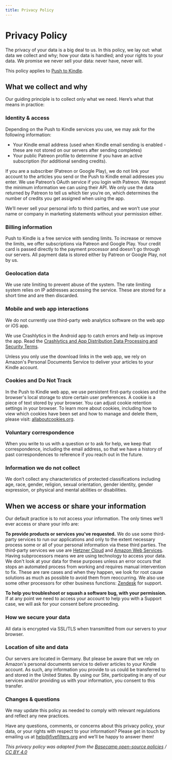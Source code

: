 ```yaml
---
title: Privacy Policy
---
```


# Privacy Policy

The privacy of your data is a big deal to us. In this policy, we lay out: what data we collect and why; how your data is handled; and your rights to your data. We promise we never sell your data: never have, never will.

This policy applies to [Push to Kindle](https://www.fivefilters.org/push-to-kindle/).

## What we collect and why

Our guiding principle is to collect only what we need. Here’s what that means in practice:

### Identity & access

Depending on the Push to Kindle services you use, we may ask for the following information:

* Your Kindle email address (used when Kindle email sending is enabled - these are not stored on our servers after sending completes)
* Your public Patreon profile to determine if you have an active subscription (for additional sending credits).

If you are a subscriber (Patreon or Google Play), we do not link your account to the articles you send or the Push to Kindle email addresses you enter. We use Patreon’s OAuth service if you login with Patreon. We request the minimum information we can using their API. We only use the data returned by Patreon to tell us which tier you’re on, which determines the number of credits you get assigned when using the app.

We’ll never sell your personal info to third parties, and we won’t use your name or company in marketing statements without your permission either.

### Billing information

Push to Kindle is a free service with sending limits. To increase or remove the limits, we offer subscriptions via Patreon and Google Play. Your credit card is passed directly to the payment processor and doesn't go through our servers. All payment data is stored either by Patreon or Google Play, not by us.

### Geolocation data

We use rate limiting to prevent abuse of the system. The rate limiting system relies on IP addresses accessing the service. These are stored for a short time and are then discarded.

### Mobile and web app interactions

We do not currently use third-party web analytics software on the web app or iOS app.

We use Crashlytics in the Android app to catch errors and help us improve the app. Read the [Crashlytics and App Distribution Data Processing and Security Terms](https://firebase.google.com/terms/crashlytics-app-distribution-data-processing-terms).

Unless you only use the download links in the web app, we rely on Amazon's Personal Documents Service to deliver your articles to your Kindle account.

### Cookies and Do Not Track

In the Push to Kindle web app, we use persistent first-party cookies and the browser's local storage to store certain user preferences. A cookie is a piece of text stored by your browser. You can adjust cookie retention settings in your browser. To learn more about cookies, including how to view which cookies have been set and how to manage and delete them, please visit: [allaboutcookies.org](https://www.allaboutcookies.org/).

### Voluntary correspondence

When you write to us with a question or to ask for help, we keep that correspondence, including the email address, so that we have a history of past correspondences to reference if you reach out in the future.

### Information we do not collect

We don’t collect any characteristics of protected classifications including age, race, gender, religion, sexual orientation, gender identity, gender expression, or physical and mental abilities or disabilities.

## When we access or share your information

Our default practice is to not access your information. The only times we’ll ever access or share your info are:

**To provide products or services you've requested.** We do use some third-party services to run our applications and only to the extent necessary process some or all of your personal information via these third parties. The third-party services we use are [Hetzner Cloud](https://www.hetzner.com/rechtliches/impressum) and [Amazon Web Services](https://aws.amazon.com/compliance/gdpr-center/). Having subprocessors means we are using technology to access your data. We don't look at your data for these purposes unless an error occurs that stops an automated process from working and requires manual intervention to fix. These are rare cases and when they happen, we look for root cause solutions as much as possible to avoid them from reoccurring. We also use some other processors for other business functions: [Zendesk](https://www.zendesk.com/company/privacy-and-data-protection/) for support.

**To help you troubleshoot or squash a software bug, with your permission.** If at any point we need to access your account to help you with a Support case, we will ask for your consent before proceeding.

### How we secure your data

All data is encrypted via SSL/TLS when transmitted from our servers to your browser.


### Location of site and data

Our servers are located in Germany. But please be aware that we rely on Amazon's personal documents service to deliver articles to your Kindle account. As such, any information you provide to us could be transferred to and stored in the United States. By using our Site, participating in any of our services and/or providing us with your information, you consent to this transfer.

### Changes & questions

We may update this policy as needed to comply with relevant regulations and reflect any new practices.

Have any questions, comments, or concerns about this privacy policy, your data, or your rights with respect to your information? Please get in touch by emailing us at help@fivefilters.org and we’ll be happy to answer them!

_This privacy policy was adapted from the [Basecamp open-source policies](https://github.com/basecamp/policies) / [CC BY 4.0](https://creativecommons.org/licenses/by/4.0/)_